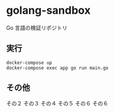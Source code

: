 # golang-sandbox

Go 言語の検証リポジトリ

## 実行

```
docker-compose up
docker-compose exec app go run main.go
```

## その他
その２
その３
その４
その５
その６
その６

